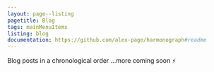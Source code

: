 ```yaml
---
layout: page--listing
pagetitle: Blog
tags: mainMenuItems
listing: blog
documentation: https://github.com/alex-page/harmonograph#readme
---
```

Blog posts in a chronological order ...more coming soon ⚡
